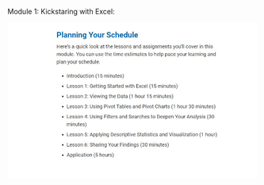Module 1: Kickstaring with Excel:

![Planning Schedule](../../Images/01-Lesson-Planning-Your-Schedule.jpg)